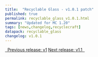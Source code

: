 ```yaml
---
title:  "Recyclable Glass - v1.0.1 patch"
published: true
permalink: recyclable_glass_v1.0.1.html
summary: "Updated for MC 1.20"
tags: [news,changelog,recyclecraft]
datapack: recyclable_glass
changelog: v1.0.1
---
```


<div class="btn-group">
    <a href="recyclable_glass_v1.html" role="button" class="btn btn-primary"><i class="fa fa-caret-left"></i>&nbsp; Previous release: v1</a>
    <a href="recyclable_glass_v1.1.html" role="button" class="btn btn-primary">Next release: v1.1 &nbsp;<i class="fa fa-caret-right"></i></a>
</div>